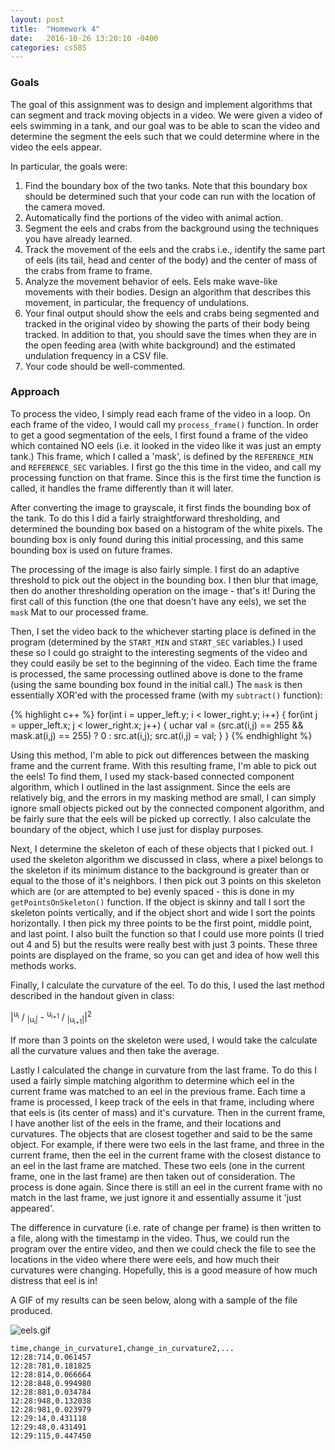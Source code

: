 ```yaml
---
layout: post
title:  "Homework 4"
date:   2016-10-26 13:20:10 -0400
categories: cs585
---
```


### Goals

The goal of this assignment was to design and implement algorithms that can segment and track moving objects in a video. We were given a video of eels swimming in a tank, and our goal was to be able to scan the video and determine the segment the eels such that we could determine where in the video the eels appear.

In particular, the goals were:
  1. Find the boundary box of the two tanks. Note that this boundary box should be determined such that your code can run with the location of the camera moved.
  2. Automatically find the portions of the video with animal action.
  3. Segment the eels and crabs from the background using the techniques you have already learned.
  4. Track the movement of the eels and the crabs i.e., identify the same part of eels (its tail, head and center of the body) and the center of mass of the crabs from frame to frame.
  5. Analyze the movement behavior of eels. Eels make wave-like movements with their bodies. Design an algorithm that describes this movement, in particular, the frequency of undulations.
  6. Your final output should show the eels and crabs being segmented and tracked in the original video by showing the parts of their body being tracked. In addition to that, you should save the times when they are in the open feeding area (with white background) and the estimated undulation frequency in a CSV file.
  7. Your code should be well-commented.

### Approach

To process the video, I simply read each frame of the video in a loop. On each frame of the video, I would call my `process_frame()` function. In order to get a good segmentation of the eels, I first found a frame of the video which contained NO eels (i.e. it looked in the video like it was just an empty tank.) This frame, which I called a 'mask', is defined by the `REFERENCE_MIN` and `REFERENCE_SEC` variables. I first go the this time in the video, and call my processing function on that frame. Since this is the first time the function is called, it handles the frame differently than it will later.

After converting the image to grayscale, it first finds the bounding box of the tank. To do this I did a fairly straightforward thresholding, and determined the bounding box based on a histogram of the white pixels. The bounding box is only found during this initial processing, and this same bounding box is used on future frames.

The processing of the image is also fairly simple. I first do an adaptive threshold to pick out the object in the bounding box. I then blur that image, then do another thresholding operation on the image - that's it! During the first call of this function (the one that doesn't have any eels), we set the `mask` Mat to our processed frame.

Then, I set the video back to the whichever starting place is defined in the program (determined by the `START_MIN` and `START_SEC` variables.) I used these so I could go straight to the interesting segments of the video and they could easily be set to the beginning of the video. Each time the frame is processed, the same processing outlined above is done to the frame (using the same bounding box found in the initial call.) The `mask` is then essentially XOR'ed with the processed frame (with my `subtract()` function):

{% highlight c++ %}
for(int i = upper_left.y; i < lower_right.y; i++) {
  for(int j = upper_left.x; j < lower_right.x; j++) {
    uchar val = (src.at<uchar>(i,j) == 255 && mask.at<uchar>(i,j) == 255) ? 0 : src.at<uchar>(i,j);
    src.at<uchar>(i,j) = val;
  }
}
{% endhighlight %}

Using this method, I'm able to pick out differences between the masking frame and the current frame. With this resulting frame, I'm able to pick out the eels! To find them, I used my stack-based connected component algorithm, which I outlined in the last assignment. Since the eels are relatively big, and the errors in my masking method are small, I can simply ignore small objects picked out by the connected component algorithm, and be fairly sure that the eels will be picked up correctly. I also calculate the boundary of the object, which I use just for display purposes.

Next, I determine the skeleton of each of these objects that I picked out. I used the skeleton algorithm we discussed in class, where a pixel belongs to the skeleton if its minimum distance to the background is greater than or equal to the those of it's neighbors. I then pick out 3 points on this skeleton which are (or are attempted to be) evenly spaced - this is done in my `getPointsOnSkeleton()` function. If the object is skinny and tall I sort the skeleton points vertically, and if the object short and wide I sort the points horizontally. I then pick my three points to be the first point, middle point, and last point. I also built the function so that I could use more points (I tried out 4 and 5) but the results were really best with just 3 points. These three points are displayed on the frame, so you can get and idea of how well this methods works.

Finally, I calculate the curvature of the eel. To do this, I used the last method described in the handout given in class:

|<sup>u<sub>i</sub></sup> / <sub>|u<sub>i</sub>|</sub> - <sup>u<sub>i+1</sub></sup> / <sub>|u<sub>i+1</sub>|</sub>|<sup>2</sup>

If more than 3 points on the skeleton were used, I would take the calculate all the curvature values and then take the average.

Lastly I calculated the change in curvature from the last frame. To do this I used a fairly simple matching algorithm to determine which eel in the current frame was matched to an eel in the previous frame. Each time a frame is processed, I keep track of the eels in that frame, including where that eels is (its center of mass) and it's curvature. Then in the current frame, I have another list of the eels in the frame, and their locations and curvatures. The objects that are closest together and said to be the same object. For example, if there were two eels in the last frame, and three in the current frame, then the eel in the current frame with the closest distance to an eel in the last frame are matched. These two eels (one in the current frame, one in the last frame) are then taken out of consideration. The process is done again. Since there is still an eel in the current frame with no match in the last frame, we just ignore it and essentially assume it 'just appeared'.

The difference in curvature (i.e. rate of change per frame) is then written to a file, along with the timestamp in the video. Thus, we could run the program over the entire video, and then we could check the file to see the locations in the video where there were eels, and how much their curvatures were changing. Hopefully, this is a good measure of how much distress that eel is in!

A GIF of my results can be seen below, along with a sample of the file produced.

![eels.gif](../../../../_images/cs585/hw4/eels.gif)


    time,change_in_curvature1,change_in_curvature2,...
    12:28:714,0.061457
    12:28:781,0.181825
    12:28:814,0.066664
    12:28:848,0.994980
    12:28:881,0.034784
    12:28:948,0.132038
    12:28:981,0.023979
    12:29:14,0.431118
    12:29:48,0.431491
    12:29:115,0.447450
